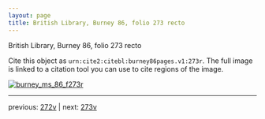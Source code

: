 ```yaml
---
layout: page
title: British Library, Burney 86, folio 273 recto
---
```


British Library, Burney 86, folio 273 recto

Cite this object as `urn:cite2:citebl:burney86pages.v1:273r`.  The full image is linked to a citation tool you can use to cite regions of the image.

[![burney_ms_86_f273r](http://www.homermultitext.org/iipsrv?IIIF=/project/homer/pyramidal/deepzoom/citebl/burney86imgs/v1/burney_ms_86_f273r.tif/full/800,/0/default.jpg)](http://www.homermultitext.org/ict2/?urn=urn:cite2:citebl:burney86imgs.v1:burney_ms_86_f273r) 

---

previous:  [272v](../272v/) | next: [273v](../273v/)